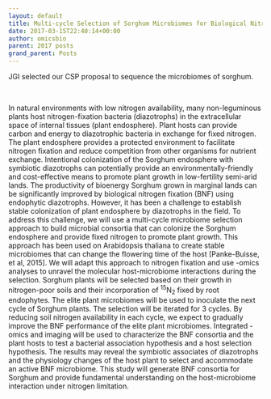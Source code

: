 ```yaml
---
layout: default
title: Multi-cycle Selection of Sorghum Microbiomes for Biological Nitrogen Fixation
date: 2017-03-15T22:40:14+00:00
author: omicsbio
parent: 2017 posts
grand_parent: Posts
---
```

JGI selected our CSP proposal to sequence the microbiomes of sorghum.

&nbsp;

In natural environments with low nitrogen availability, many non-leguminous plants host nitrogen-fixation bacteria (diazotrophs) in the extracellular space of internal tissues (plant endosphere). Plant hosts can provide carbon and energy to diazotrophic bacteria in exchange for fixed nitrogen. The plant endosphere provides a protected environment to facilitate nitrogen fixation and reduce competition from other organisms for nutrient exchange. Intentional colonization of the Sorghum endosphere with symbiotic diazotrophs can potentially provide an environmentally-friendly and cost-effective means to promote plant growth in low-fertility semi-arid lands. The productivity of bioenergy Sorghum grown in marginal lands can be significantly improved by biological nitrogen fixation (BNF) using endophytic diazotrophs. However, it has been a challenge to establish stable colonization of plant endosphere by diazotrophs in the field. To address this challenge, we will use a multi-cycle microbiome selection approach to build microbial consortia that can colonize the Sorghum endosphere and provide fixed nitrogen to promote plant growth. This approach has been used on Arabidopsis thaliana to create stable microbiomes that can change the flowering time of the host [Panke-Buisse, et al, 2015]. We will adapt this approach to nitrogen fixation and use -omics analyses to unravel the molecular host-microbiome interactions during the selection. Sorghum plants will be selected based on their growth in nitrogen-poor soils and their incorporation of <sup>15</sup>N<sub>2</sub> fixed by root endophytes. The elite plant microbiomes will be used to inoculate the next cycle of Sorghum plants. The selection will be iterated for 3 cycles. By reducing soil nitrogen availability in each cycle, we expect to gradually improve the BNF performance of the elite plant microbiomes. Integrated -omics and imaging will be used to characterize the BNF consortia and the plant hosts to test a bacterial association hypothesis and a host selection hypothesis. The results may reveal the symbiotic associates of diazotrophs and the physiology changes of the host plant to select and accommodate an active BNF microbiome. This study will generate BNF consortia for Sorghum and provide fundamental understanding on the host-microbiome interaction under nitrogen limitation.